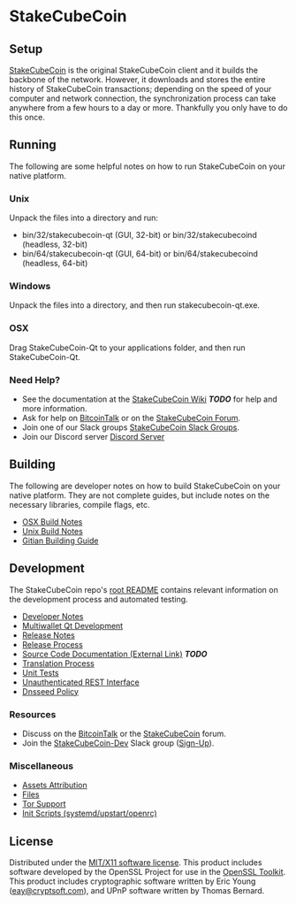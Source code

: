 StakeCubeCoin
=====================

Setup
---------------------
[StakeCubeCoin](http://stakecubecoin.org/wallet) is the original StakeCubeCoin client and it builds the backbone of the network. However, it downloads and stores the entire history of StakeCubeCoin transactions; depending on the speed of your computer and network connection, the synchronization process can take anywhere from a few hours to a day or more. Thankfully you only have to do this once.

Running
---------------------
The following are some helpful notes on how to run StakeCubeCoin on your native platform.

### Unix

Unpack the files into a directory and run:

- bin/32/stakecubecoin-qt (GUI, 32-bit) or bin/32/stakecubecoind (headless, 32-bit)
- bin/64/stakecubecoin-qt (GUI, 64-bit) or bin/64/stakecubecoind (headless, 64-bit)

### Windows

Unpack the files into a directory, and then run stakecubecoin-qt.exe.

### OSX

Drag StakeCubeCoin-Qt to your applications folder, and then run StakeCubeCoin-Qt.

### Need Help?

* See the documentation at the [StakeCubeCoin Wiki](https://en.bitcoin.it/wiki/Main_Page) ***TODO***
for help and more information.
* Ask for help on [BitcoinTalk](https://bitcointalk.org/index.php?topic=1262920.0) or on the [StakeCubeCoin Forum](http://forum.stakecubecoin.org/).
* Join one of our Slack groups [StakeCubeCoin Slack Groups](https://stakecubecoin.org/slack-logins/).
* Join our Discord server [Discord Server](https://discord.gg/dTRhamf)

Building
---------------------
The following are developer notes on how to build StakeCubeCoin on your native platform. They are not complete guides, but include notes on the necessary libraries, compile flags, etc.

- [OSX Build Notes](build-osx.md)
- [Unix Build Notes](build-unix.md)
- [Gitian Building Guide](gitian-building.md)

Development
---------------------
The StakeCubeCoin repo's [root README](https://github.com/stakecubecoinproject/StakeCubeCoin/blob/master/README.md) contains relevant information on the development process and automated testing.

- [Developer Notes](developer-notes.md)
- [Multiwallet Qt Development](multiwallet-qt.md)
- [Release Notes](release-notes.md)
- [Release Process](release-process.md)
- [Source Code Documentation (External Link)](https://dev.visucore.com/bitcoin/doxygen/) ***TODO***
- [Translation Process](translation_process.md)
- [Unit Tests](unit-tests.md)
- [Unauthenticated REST Interface](REST-interface.md)
- [Dnsseed Policy](dnsseed-policy.md)

### Resources

* Discuss on the [BitcoinTalk](https://bitcointalk.org/index.php?topic=1262920.0) or the [StakeCubeCoin](http://forum.stakecubecoin.org/) forum.
* Join the [StakeCubeCoin-Dev](https://stakecubecoin-dev.slack.com/) Slack group ([Sign-Up](https://stakecubecoin-dev.herokuapp.com/)).

### Miscellaneous
- [Assets Attribution](assets-attribution.md)
- [Files](files.md)
- [Tor Support](tor.md)
- [Init Scripts (systemd/upstart/openrc)](init.md)

License
---------------------
Distributed under the [MIT/X11 software license](http://www.opensource.org/licenses/mit-license.php).
This product includes software developed by the OpenSSL Project for use in the [OpenSSL Toolkit](https://www.openssl.org/). This product includes
cryptographic software written by Eric Young ([eay@cryptsoft.com](mailto:eay@cryptsoft.com)), and UPnP software written by Thomas Bernard.
